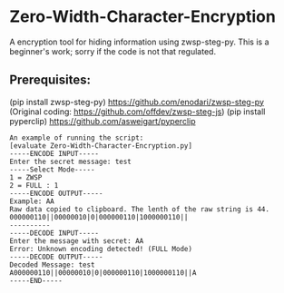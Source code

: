# Zero-Width-Character-Encryption
A encryption tool for hiding information using zwsp-steg-py.
This is a beginner's work; sorry if the code is not that regulated.
## Prerequisites:
(pip install zwsp-steg-py) https://github.com/enodari/zwsp-steg-py
(Original coding: https://github.com/offdev/zwsp-steg-js)
(pip install pyperclip) https://github.com/asweigart/pyperclip
```
An example of running the script:
[evaluate Zero-Width-Character-Encryption.py]
-----ENCODE INPUT-----
Enter the secret message: test
-----Select Mode----- 
1 = ZWSP 
2 = FULL : 1
-----ENCODE OUTPUT-----
Example: A​​​​​​‌‌​‍‍​​​​​​‌​‍​‍​​​​​​‌‌​‍‌​​​​​​‌‌​‍‍A
Raw data copied to clipboard. The lenth of the raw string is 44.
000000110||00000010|0|000000110|1000000110||
----------
-----DECODE INPUT-----
Enter the message with secret: A​​​​​​‌‌​‍‍​​​​​​‌​‍​‍​​​​​​‌‌​‍‌​​​​​​‌‌​‍‍A
Error: Unknown encoding detected! (FULL Mode)
-----DECODE OUTPUT-----
Decoded Message: test
A000000110||00000010|0|000000110|1000000110||A
-----END-----
```
